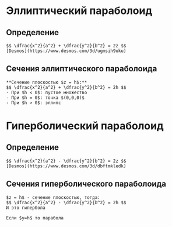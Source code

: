 # Эллиптический параболоид
## Определение
```spoiler-markdown
$$ \dfrac{x^2}{a^2} + \dfrac{y^2}{b^2} = 2z $$
[Desmos](https://www.desmos.com/3d/ugmsih9uku)
```

## Сечения эллиптического параболоида
```spoiler-markdown
**Сечение плоскостью $z = h$:**
$$ \dfrac{x^2}{a^2} + \dfrac{y^2}{b^2} = 2h $$
- При $h < 0$: пустое множество  
- При $h = 0$: точка $(0,0,0)$  
- При $h > 0$: эллипс
```

# Гиперболический параболоид
## Определение
```spoiler-markdown
$$ \dfrac{x^2}{a^2} - \dfrac{y^2}{b^2} = 2z $$
[Desmos](https://www.desmos.com/3d/dbftmkledk)
```

## Сечения гиперболического параболоида
```spoiler-markdown
$z = h$ - сечение плоскостью, тогда:
$$ \dfrac{x^2}{a^2} - \dfrac{y^2}{b^2} = 2h $$
И это гипербола

Если $y=h$ то парабола
```